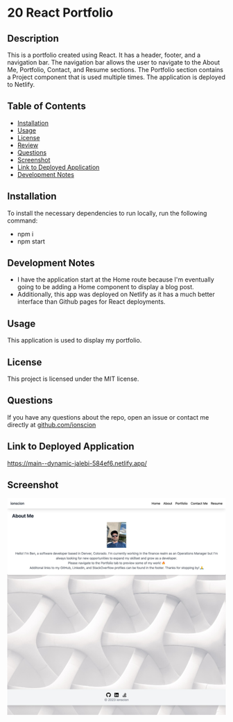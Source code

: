 # 20 React Portfolio

## Description
This is a portfolio created using React. It has a header, footer, and a navigation bar. The navigation bar allows the user to navigate to the About Me, Portfolio, Contact, and Resume sections. The Portfolio section contains a Project component that is used multiple times. The application is deployed to Netlify.

## Table of Contents
* [Installation](#installation)
* [Usage](#usage)
* [License](#license)
* [Review](#review)
* [Questions](#questions)
* [Screenshot](#screenshot)
* [Link to Deployed Application](#link-to-deployed-application)
* [Development Notes](#development-notes)

## Installation
To install the necessary dependencies to run locally, run the following command:
- npm i
- npm start

## Development Notes
- I have the application start at the Home route because I'm eventually going to be adding a Home component to display a blog post.
- Additionally, this app was deployed on Netlify as it has a much better interface than Github pages for React deployments.

## Usage
This application is used to display my portfolio.

## License
This project is licensed under the MIT license.

## Questions
If you have any questions about the repo, open an issue or contact me directly at [github.com/ionscion](link)

## Link to Deployed Application
https://main--dynamic-jalebi-584ef6.netlify.app/

## Screenshot
![Screenshot](./src/images/final-screenshot.jpg)